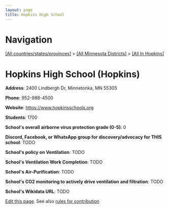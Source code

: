 ```yaml
---
layout: page
title: Hopkins High School
---
```

# Navigation

[[All countries/states/provinces]](../../..) > [[All Minnesota Districts]](../..) > [[All In Hopkins]](..)

# Hopkins High School (Hopkins)

**Address**: 2400 Lindbergh Dr, Minnetonka, MN 55305

**Phone**: 952-988-4500

**Website**: <https://www.hopkinsschools.org>

**Students**: 1700

**School's overall airborne virus protection grade (0-5)**: 0

**Discord, Facebook, or WhatsApp group for discovery/advocacy for THIS school**: TODO

**School's policy on Ventilation**: TODO

**School's Ventilation Work Completion**: TODO

**School's Air-Purification**: TODO

**School's CO2 monitoring to actively drive ventilation and filtration**: TODO

**School's Wikidata URL**: TODO


[Edit this page](https://github.com/ventilate-schools/MN/edit/main/./Hopkins/Hopkins_High_School.md). See also [rules for contribution](../../../contribution-rules/)